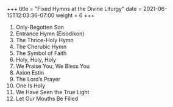 +++
title = "Fixed Hymns at the Divine Liturgy"
date =  2021-06-15T12:03:36-07:00
weight = 6
+++

1. Only-Begotten Son
1. Entrance Hymn (Eisodikon)
1. The Thrice-Holy Hymn
1. The Cherubic Hymn
1. The Symbol of Faith
1. Holy, Holy, Holy
1. We Praise You, We Bless You
1. Axion Estin
1. The Lord’s Prayer
1. One Is Holy
1. We Have Seen the True Light
1. Let Our Mouths Be Filled